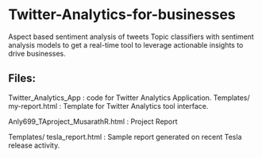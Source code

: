 # Twitter-Analytics-for-businesses
Aspect based sentiment analysis of tweets
Topic classifiers with sentiment analysis models to get a real-time tool to  leverage actionable insights to drive businesses.

Files:
------
Twitter_Analytics_App : code for Twitter Analytics Application.
Templates/ my-report.html : Template for Twitter Analytics tool interface.

Anly699_TAproject_MusarathR.html : Project Report


Templates/ tesla_report.html : Sample report generated on recent Tesla release activity. 
